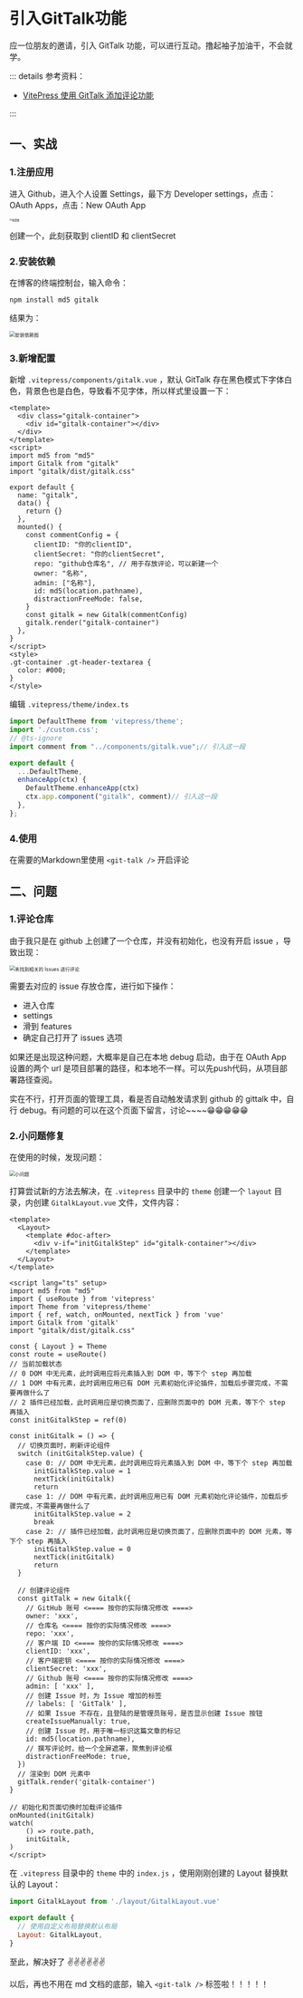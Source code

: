 # 引入GitTalk功能

应一位朋友的邀请，引入 GitTalk 功能，可以进行互动。撸起袖子加油干，不会就学。

::: details 参考资料：

- [VitePress 使用 GitTalk 添加评论功能](https://libraheresy.github.io/site/blog/VitePress/VitePress_%E4%BD%BF%E7%94%A8_Gitalk_%E6%B7%BB%E5%8A%A0%E8%AF%84%E8%AE%BA%E5%8A%9F%E8%83%BD)

:::

## 一、实战

### 1.注册应用

进入 Github，进入个人设置 Settings，最下方 Developer settings，点击：OAuth Apps，点击：New OAuth App

<img src="https://blogcola1213.oss-cn-wuhan-lr.aliyuncs.com/other/blog/04/01.png" alt="配置图" style="display: block; margin: 0 auto; zoom: 30%">

创建一个，此刻获取到 clientID 和 clientSecret

### 2.安装依赖

在博客的终端控制台，输入命令：

```shell
npm install md5 gitalk
```

结果为：

<img src="https://blogcola1213.oss-cn-wuhan-lr.aliyuncs.com/other/blog/04/02.png" alt="安装依赖图" style="display: block; margin: 0 auto; zoom: 60%">

### 3.新增配置

新增 `.vitepress/components/gitalk.vue` ，默认 GitTalk 存在黑色模式下字体白色，背景色也是白色，导致看不见字体，所以样式里设置一下：

```vue
<template>
  <div class="gitalk-container">
    <div id="gitalk-container"></div>
  </div>
</template>
<script>
import md5 from "md5"
import Gitalk from "gitalk"
import "gitalk/dist/gitalk.css"

export default {
  name: "gitalk",
  data() {
    return {}
  },
  mounted() {
    const commentConfig = {
      clientID: "你的clientID",
      clientSecret: "你的clientSecret",
      repo: "github仓库名", // 用于存放评论，可以新建一个
      owner: "名称",
      admin: ["名称"],
      id: md5(location.pathname),
      distractionFreeMode: false,
    }
    const gitalk = new Gitalk(commentConfig)
    gitalk.render("gitalk-container")
  },
}
</script>
<style>
.gt-container .gt-header-textarea {
  color: #000;
}
</style>
```

编辑 `.vitepress/theme/index.ts`

```ts
import DefaultTheme from 'vitepress/theme';
import './custom.css';
// @ts-ignore
import comment from "../components/gitalk.vue";// 引入这一段

export default {
  ...DefaultTheme,
  enhanceApp(ctx) {
    DefaultTheme.enhanceApp(ctx)
    ctx.app.component("gitalk", comment)// 引入这一段
  },
};
```

### 4.使用

在需要的Markdown里使用 `<git-talk />` 开启评论

## 二、问题

### 1.评论仓库

由于我只是在 github 上创建了一个仓库，并没有初始化，也没有开启 issue ，导致出现：

<img src="https://blogcola1213.oss-cn-wuhan-lr.aliyuncs.com/other/blog/04/03.png" alt="未找到相关的 Issues 进行评论" style="display: block; margin: 0 auto; zoom:60%">

需要去对应的 issue 存放仓库，进行如下操作：

- 进入仓库
- settings
- 滑到 features
- 确定自己打开了 issues 选项

如果还是出现这种问题，大概率是自己在本地 debug 启动，由于在 OAuth App 设置的两个 url 是项目部署的路径，和本地不一样。可以先push代码，从项目部署路径查阅。

实在不行，打开页面的管理工具，看是否自动触发请求到 github 的 gittalk 中，自行 debug。有问题的可以在这个页面下留言，讨论~~~~😁😁😁😁😁

### 2.小问题修复

在使用的时候，发现问题：

<img src="https://blogcola1213.oss-cn-wuhan-lr.aliyuncs.com/other/blog/04/04.png" alt="小问题" style="display: block; margin: 0 auto; zoom:60%">

打算尝试新的方法去解决，在 `.vitepress` 目录中的 `theme` 创建一个 `layout` 目录，内创建 `GitalkLayout.vue` 文件，文件内容：

```vue
<template>
  <Layout>
    <template #doc-after>
      <div v-if="initGitalkStep" id="gitalk-container"></div>
    </template>
  </Layout>
</template>

<script lang="ts" setup>
import md5 from "md5"
import { useRoute } from 'vitepress'
import Theme from 'vitepress/theme'
import { ref, watch, onMounted, nextTick } from 'vue'
import Gitalk from 'gitalk'
import "gitalk/dist/gitalk.css"

const { Layout } = Theme
const route = useRoute()
// 当前加载状态
// 0 DOM 中无元素，此时调用应将元素插入到 DOM 中，等下个 step 再加载
// 1 DOM 中有元素，此时调用应用已有 DOM 元素初始化评论插件，加载后步骤完成，不需要再做什么了
// 2 插件已经加载，此时调用应是切换页面了，应删除页面中的 DOM 元素，等下个 step 再插入
const initGitalkStep = ref(0)

const initGitalk = () => {
  // 切换页面时，刷新评论组件
  switch (initGitalkStep.value) {
    case 0: // DOM 中无元素，此时调用应将元素插入到 DOM 中，等下个 step 再加载
      initGitalkStep.value = 1
      nextTick(initGitalk)
      return
    case 1: // DOM 中有元素，此时调用应用已有 DOM 元素初始化评论插件，加载后步骤完成，不需要再做什么了
      initGitalkStep.value = 2
      break
    case 2: // 插件已经加载，此时调用应是切换页面了，应删除页面中的 DOM 元素，等下个 step 再插入
      initGitalkStep.value = 0
      nextTick(initGitalk)
      return
  }

  // 创建评论组件
  const gitTalk = new Gitalk({
    // GitHub 账号 <==== 按你的实际情况修改 ====>
    owner: 'xxx',
    // 仓库名 <==== 按你的实际情况修改 ====>
    repo: 'xxx',
    // 客户端 ID <==== 按你的实际情况修改 ====>
    clientID: 'xxx',
    // 客户端密钥 <==== 按你的实际情况修改 ====>
    clientSecret: 'xxx',
    // Github 账号 <==== 按你的实际情况修改 ====>
    admin: [ 'xxx' ],
    // 创建 Issue 时，为 Issue 增加的标签
    // labels: [ 'GitTalk' ],
    // 如果 Issue 不存在，且登陆的是管理员账号，是否显示创建 Issue 按钮
    createIssueManually: true,
    // 创建 Issue 时，用于唯一标识这篇文章的标记
    id: md5(location.pathname),
    // 撰写评论时，给一个全屏遮罩，聚焦到评论框
    distractionFreeMode: true,
  })
  // 渲染到 DOM 元素中
  gitTalk.render('gitalk-container')
}

// 初始化和页面切换时加载评论插件
onMounted(initGitalk)
watch(
    () => route.path,
    initGitalk,
)
</script>
```

在 `.vitepress` 目录中的 `theme` 中的 `index.js` ，使用刚刚创建的 Layout 替换默认的 Layout：

```js
import GitalkLayout from './layout/GitalkLayout.vue'

export default {
  // 使用自定义布局替换默认布局
  Layout: GitalkLayout,
}
```

至此，解决好了 ✌✌✌✌✌✌

以后，再也不用在 md 文档的底部，输入 `<git-talk />`  标签啦！！！！！